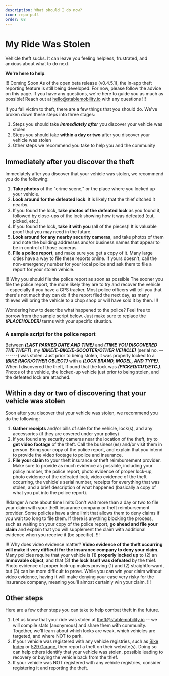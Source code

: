 ```yaml
---
description: What should I do now?
icon: repo-pull
order: 68
---
```


# My Ride Was Stolen

Vehicle theft sucks. It can leave you feeling helpless, frustrated, and anxious about what to do next.

**We're here to help**.

!!! Coming Soon
As of the open beta release (v0.4.5.1), the in-app theft reporting feature is still being developed. For now, please follow the advice on this page. If you have any questions, we're here to guide you as much as possible! Reach out at hello@stablemobility.io with any questions
!!!

If you fall victim to theft, there are a few things that you should do. We've broken down these steps into three stages:

1. Steps you should take ***immediately after*** you discover your vehicle was stolen
2. Steps you should take **within a day or two** after you discover your vehicle was stolen
3. Other steps we recommend you take to help you and the community 

## Immediately after you discover the theft 

Immediately after you discover that your vehicle was stolen, we recommend you do the following:

1. **Take photos** of the "crime scene," or the place where you locked up your vehicle.
2. **Look around for the defeated lock**. It is likely that the thief ditched it nearby.
3. If you found the lock, **take photos of the defeated lock** as you found it, followed by close-ups of the lock showing how it was defeated (cut, picked, etc.).
4. If you found the lock, **take it with you** (all of the pieces)! It is valuable proof that you may need in the future.
5. **Look around for any nearby security cameras**, and take photos of them and note the building addresses and/or business names that appear to be in control of those cameras.
6. **File a police report**, and make sure you get a copy of it. Many large cities have a way to file these reports online. If yours doesn't, call the non-emergency number for your local police and ask them to file a report for your stolen vehicle.

!!! Why you should file the police report as soon as possible
The sooner you file the police report, the more likely they are to try and recover the vehicle—especially if you have a GPS tracker. Most police officers will tell you that there's not much they can do if the report filed the next day, as many thieves will bring the vehicle to a chop shop or will have sold it by then.
!!!

Wondering how to describe what happened to the police? Feel free to borrow from the sample script below. Just make sure to replace the ***(PLACEHOLDER)*** terms with your specific situation.

### A sample script for the police report

Between ***(LAST PARKED DATE AND TIME)*** and ***(TIME YOU DISCOVERED THE THEFT)***, my ***(BIKE/E-BIKE/E-SCOOTER/OTHER VEHICLE)*** (serial no. --------) was stolen. Just prior to being stolen, it was properly locked to a ***(BIKE RACK/OTHER OBJECT)*** with a ***(LOCK BRAND, MODEL, AND TYPE)***. When I discovered the theft, If ound that the lock was ***(PICKED/CUT/ETC.)***. Photos of the vehicle, the locked-up vehicle just prior to being stolen, and the defeated lock are attached.

## Within a day or two of discovering that your vehicle was stolen

Soon after you discover that your vehicle was stolen, we recommend you do the following:

1. **Gather receipts** and/or bills of sale for the vehicle, lock(s), and any accessories (if they are covered under your policy)
2. If you found any security cameras near the location of the theft, try to **get video footage** of the theft. Call the business(es) and/or visit them in person. Bring your copy of the police report, and explain that you intend to provide the video footage to police and insurance. 
3. **File your claim** to your theft insurance or theft reimbursement provider. Make sure to provide as much evidence as possible, including your policy number, the police report, photo evidence of proper lock-up, photo evidence of the defeated lock, video evidence of the theft occurring, the vehicle's serial number, receipts for everything that was stolen, and a brief description of what happened (basically a copy of what you put into the police report).

!!!danger A note about time limits
Don't wait more than a day or two to file your claim with your theft insurance company or theft reimbursement provider. Some policies have a time limit that allows them to deny claims if you wait too long to file them. If there is anything blocking the process, such as waiting on your copy of the police report, **go ahead and file your claim** and explain that you will supplement the claim with additional evidence when you receive it (be specific).
!!!

!!! Why does video evidence matter?
**Video evidence of the theft occurring will make it very difficult for the insurance company to deny your claim**. Many policies require that your vehicle is (1) **properly locked up** to (2) an **immovable object**, and that (3) **the lock itself was defeated** by the thief. Photo evidence of proper lock-up makes proving (1) and (2) straightforward, but (3) can be more difficult to prove. While you can win your claim without video evidence, having it will make denying your case very risky for the insurance company, meaning you'll almost certainly win your claim.
!!!

## Other steps

Here are a few other steps you can take to help combat theft in the future.

1. Let us know that your ride was stolen at theft@stablemobility.io -- we will compile stats (anonymous) and share them with community. Together, we'll learn about which locks are weak, which vehicles are targeted, and where NOT to park.
2. If your vehicle was registered with any vehicle registries, such as [Bike Index](https://bikeindex.org) or [529 Garage](https://project529.com/garage), then report a theft on their website(s). Doing so can help others identify that your vehicle was stolen, possible leading to recovery or buying the vehicle back from the thief.
3. If your vehicle was NOT registered with any vehicle registries, consider registering it and reporting the theft.
